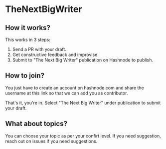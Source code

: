 # TheNextBigWriter

## How it works?
This works in 3 steps:
1. Send a PR with your draft.
2. Get constructive feedback and improvise.
3. Submit to "The Next Big Writer" publication on Hashnode to publish.

## How to join?
You just have to create an account on hashnode.com and share the username at this link so that we can add you as contributor.  

That's it, you're in. Select "The Next Big Writer" under publication to submit your draft.

## What about topics?
You can choose your topic as per your confirt level. If you need suggestion, reach out on issues if you need suggestions.
